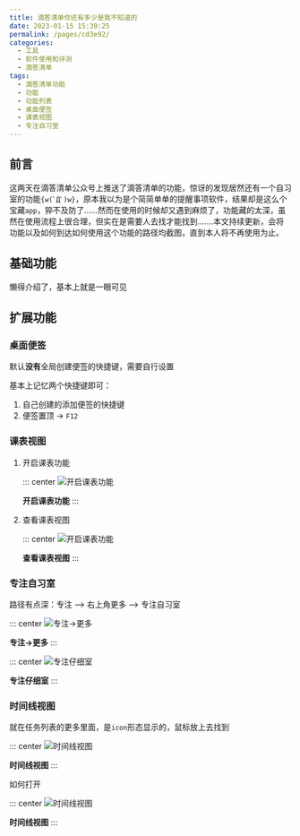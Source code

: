 ```yaml
---
title: 滴答清单你还有多少是我不知道的
date: 2023-01-15 15:39:25
permalink: /pages/cd3e92/
categories:
  - 工具
  - 软件使用和评测
  - 滴答清单
tags:
  - 滴答清单功能
  - 功能
  - 功能列表
  - 桌面便签
  - 课表视图
  - 专注自习室
---
```


## 前言

这两天在滴答清单公众号上推送了滴答清单的功能，惊讶的发现居然还有一个自习室的功能`{w(ﾟДﾟ)w}`，原本我以为是个简简单单的提醒事项软件，结果却是这么个宝藏`app`，猝不及防了......然而在使用的时候却又遇到麻烦了，功能藏的太深，虽然在使用流程上很合理，但实在是需要人去找才能找到.......本文持续更新，会将功能以及如何到达如何使用这个功能的路径均截图，直到本人将不再使用为止。

<!-- more -->

## 基础功能

懒得介绍了，基本上就是一眼可见

## 扩展功能

### 桌面便签

默认**没有**全局创建便签的快捷键，需要自行设置

基本上记忆两个快捷键即可：

1. 自己创建的添加便签的快捷键
2. 便签置顶 -> `F12`


### 课表视图

1. 开启课表功能

    ::: center
    ![开启课表功能](https://cdn.staticaly.com/gh/xingcxb/blog_img@blog1/工具/软件使用和评测/滴答清单/1.png)

    **开启课表功能**
    :::

2. 查看课表视图
   
    ::: center
    ![开启课表功能](https://cdn.staticaly.com/gh/xingcxb/blog_img@blog1/工具/软件使用和评测/滴答清单/2.png)

    **查看课表视图**
    :::

### 专注自习室

路径有点深：专注 --> 右上角更多 --> 专注自习室

::: center
![专注->更多](https://cdn.staticaly.com/gh/xingcxb/blog_img@blog1/工具/软件使用和评测/滴答清单/3.jpg)

**专注->更多**
:::

::: center
![专注仔细室](https://cdn.staticaly.com/gh/xingcxb/blog_img@blog1/工具/软件使用和评测/滴答清单/4.jpg)

**专注仔细室**
:::

### 时间线视图

就在任务列表的更多里面，是`icon`形态显示的，鼠标放上去找到

::: center
![时间线视图](https://cdn.staticaly.com/gh/xingcxb/blog_img@blog1/工具/软件使用和评测/滴答清单/5.gif)

**时间线视图**
:::

如何打开

::: center
![时间线视图](https://cdn.staticaly.com/gh/xingcxb/blog_img@blog1/工具/软件使用和评测/滴答清单/6.png)

**时间线视图**
:::


